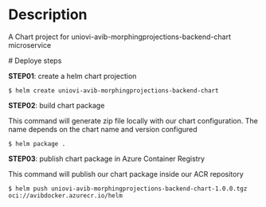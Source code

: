 # Description

A Chart project for uniovi-avib-morphingprojections-backend-chart microservice

# Deploye steps

**STEP01**: create a helm chart projection

```
$ helm create uniovi-avib-morphingprojections-backend-chart
```

**STEP02**: build chart package

This command will generate zip file locally with our chart configuration. The name depends on the  chart name and version configured

```
$ helm package .
```

**STEP03**: publish chart package in Azure Container Registry

This command will publish our chart package inside our ACR repository

```
$ helm push uniovi-avib-morphingprojections-backend-chart-1.0.0.tgz oci://avibdocker.azurecr.io/helm
```

